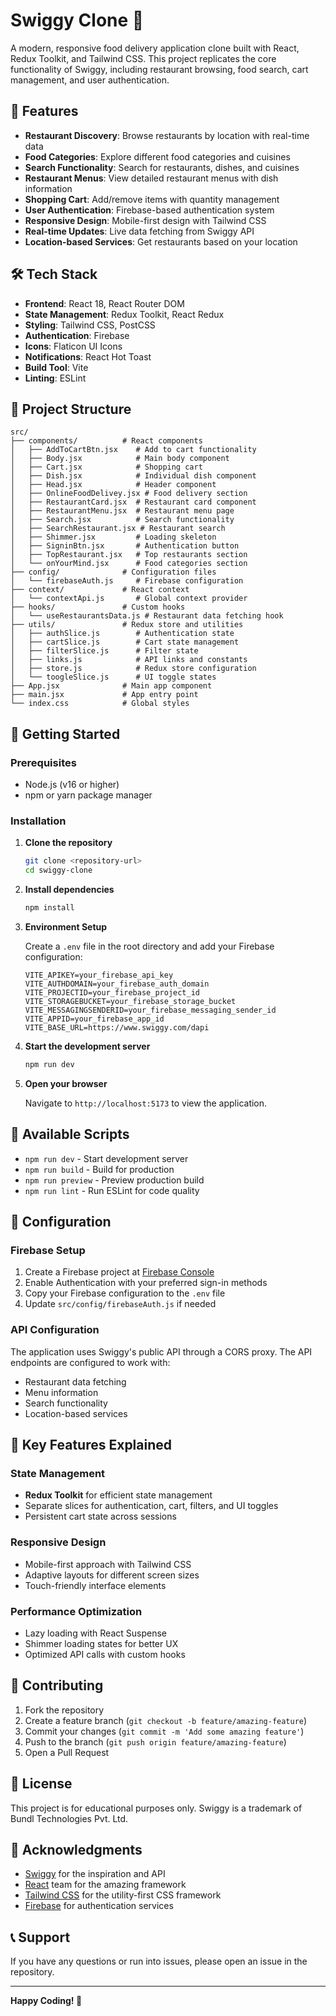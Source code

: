 # Swiggy Clone 🍕

A modern, responsive food delivery application clone built with React, Redux Toolkit, and Tailwind CSS. This project replicates the core functionality of Swiggy, including restaurant browsing, food search, cart management, and user authentication.

## 🚀 Features

- **Restaurant Discovery**: Browse restaurants by location with real-time data
- **Food Categories**: Explore different food categories and cuisines
- **Search Functionality**: Search for restaurants, dishes, and cuisines
- **Restaurant Menus**: View detailed restaurant menus with dish information
- **Shopping Cart**: Add/remove items with quantity management
- **User Authentication**: Firebase-based authentication system
- **Responsive Design**: Mobile-first design with Tailwind CSS
- **Real-time Updates**: Live data fetching from Swiggy API
- **Location-based Services**: Get restaurants based on your location

## 🛠️ Tech Stack

- **Frontend**: React 18, React Router DOM
- **State Management**: Redux Toolkit, React Redux
- **Styling**: Tailwind CSS, PostCSS
- **Authentication**: Firebase
- **Icons**: Flaticon UI Icons
- **Notifications**: React Hot Toast
- **Build Tool**: Vite
- **Linting**: ESLint

## 📁 Project Structure

```
src/
├── components/          # React components
│   ├── AddToCartBtn.jsx    # Add to cart functionality
│   ├── Body.jsx            # Main body component
│   ├── Cart.jsx            # Shopping cart
│   ├── Dish.jsx            # Individual dish component
│   ├── Head.jsx            # Header component
│   ├── OnlineFoodDelivey.jsx # Food delivery section
│   ├── RestaurantCard.jsx  # Restaurant card component
│   ├── RestaurantMenu.jsx  # Restaurant menu page
│   ├── Search.jsx          # Search functionality
│   ├── SearchRestaurant.jsx # Restaurant search
│   ├── Shimmer.jsx         # Loading skeleton
│   ├── SigninBtn.jsx       # Authentication button
│   ├── TopRestaurant.jsx   # Top restaurants section
│   └── onYourMind.jsx      # Food categories section
├── config/              # Configuration files
│   └── firebaseAuth.js     # Firebase configuration
├── context/             # React context
│   └── contextApi.js       # Global context provider
├── hooks/               # Custom hooks
│   └── useRestaurantsData.js # Restaurant data fetching hook
├── utils/               # Redux store and utilities
│   ├── authSlice.js        # Authentication state
│   ├── cartSlice.js        # Cart state management
│   ├── filterSlice.js      # Filter state
│   ├── links.js            # API links and constants
│   ├── store.js            # Redux store configuration
│   └── toogleSlice.js      # UI toggle states
├── App.jsx              # Main app component
├── main.jsx             # App entry point
└── index.css            # Global styles
```

## 🚀 Getting Started

### Prerequisites

- Node.js (v16 or higher)
- npm or yarn package manager

### Installation

1. **Clone the repository**
   ```bash
   git clone <repository-url>
   cd swiggy-clone
   ```

2. **Install dependencies**
   ```bash
   npm install
   ```

3. **Environment Setup**
   
   Create a `.env` file in the root directory and add your Firebase configuration:
   ```env
   VITE_APIKEY=your_firebase_api_key
   VITE_AUTHDOMAIN=your_firebase_auth_domain
   VITE_PROJECTID=your_firebase_project_id
   VITE_STORAGEBUCKET=your_firebase_storage_bucket
   VITE_MESSAGINGSENDERID=your_firebase_messaging_sender_id
   VITE_APPID=your_firebase_app_id
   VITE_BASE_URL=https://www.swiggy.com/dapi
   ```

4. **Start the development server**
   ```bash
   npm run dev
   ```

5. **Open your browser**
   
   Navigate to `http://localhost:5173` to view the application.

## 📱 Available Scripts

- `npm run dev` - Start development server
- `npm run build` - Build for production
- `npm run preview` - Preview production build
- `npm run lint` - Run ESLint for code quality

## 🔧 Configuration

### Firebase Setup

1. Create a Firebase project at [Firebase Console](https://console.firebase.google.com/)
2. Enable Authentication with your preferred sign-in methods
3. Copy your Firebase configuration to the `.env` file
4. Update `src/config/firebaseAuth.js` if needed

### API Configuration

The application uses Swiggy's public API through a CORS proxy. The API endpoints are configured to work with:
- Restaurant data fetching
- Menu information
- Search functionality
- Location-based services

## 🌟 Key Features Explained

### State Management
- **Redux Toolkit** for efficient state management
- Separate slices for authentication, cart, filters, and UI toggles
- Persistent cart state across sessions

### Responsive Design
- Mobile-first approach with Tailwind CSS
- Adaptive layouts for different screen sizes
- Touch-friendly interface elements

### Performance Optimization
- Lazy loading with React Suspense
- Shimmer loading states for better UX
- Optimized API calls with custom hooks

## 🤝 Contributing

1. Fork the repository
2. Create a feature branch (`git checkout -b feature/amazing-feature`)
3. Commit your changes (`git commit -m 'Add some amazing feature'`)
4. Push to the branch (`git push origin feature/amazing-feature`)
5. Open a Pull Request

## 📝 License

This project is for educational purposes only. Swiggy is a trademark of Bundl Technologies Pvt. Ltd.

## 🙏 Acknowledgments

- [Swiggy](https://www.swiggy.com/) for the inspiration and API
- [React](https://reactjs.org/) team for the amazing framework
- [Tailwind CSS](https://tailwindcss.com/) for the utility-first CSS framework
- [Firebase](https://firebase.google.com/) for authentication services

## 📞 Support

If you have any questions or run into issues, please open an issue in the repository.

---

**Happy Coding! 🚀**